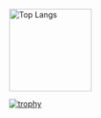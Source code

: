 <p align="left"> 
  <img alt="Top Langs" height="150px" src="https://github-readme-stats.vercel.app/api/top-langs/?username=caf112&layout=compact&show_icons=true&theme=dark" />
</p>

[![trophy](https://github-profile-trophy.vercel.app/?username=caf112&theme=onedark&column=6
)](https://github.com/ryo-ma/github-profile-trophy)
<!--
**caf112/caf112** is a ✨ _special_ ✨ repository because its `README.md` (this file) appears on your GitHub profile.

Here are some ideas to get you started:

- 🔭 I’m currently working on ...
- 🌱 I’m currently learning ...
- 👯 I’m looking to collaborate on ...
- 🤔 I’m looking for help with ...
- 💬 Ask me about ...
- 📫 How to reach me: ...
- 😄 Pronouns: ...
- ⚡ Fun fact: ...
-->
